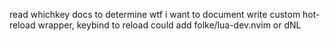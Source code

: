 read whichkey docs to determine wtf i want to document
write custom hot-reload wrapper, keybind to reload
could add folke/lua-dev.nvim or dNL
